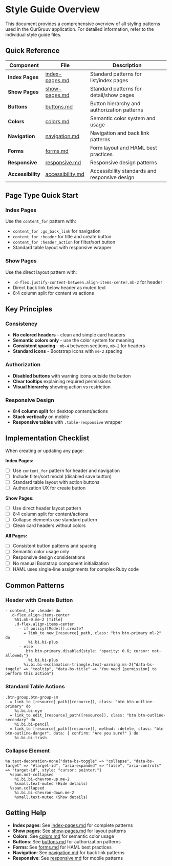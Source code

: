 # Style Guide Overview

This document provides a comprehensive overview of all styling patterns used in the OurGruuv application. For detailed information, refer to the individual style guide files.

## Quick Reference

| Component | File | Description |
|-----------|------|-------------|
| **Index Pages** | [index-pages.md](./index-pages.md) | Standard patterns for list/index pages |
| **Show Pages** | [show-pages.md](./show-pages.md) | Standard patterns for detail/show pages |
| **Buttons** | [buttons.md](./buttons.md) | Button hierarchy and authorization patterns |
| **Colors** | [colors.md](./colors.md) | Semantic color system and usage |
| **Navigation** | [navigation.md](./navigation.md) | Navigation and back link patterns |
| **Forms** | [forms.md](./forms.md) | Form layout and HAML best practices |
| **Responsive** | [responsive.md](./responsive.md) | Responsive design patterns |
| **Accessibility** | [accessibility.md](./accessibility.md) | Accessibility standards and responsive design |

## Page Type Quick Start

### Index Pages
Use the `content_for` pattern with:
- `content_for :go_back_link` for navigation
- `content_for :header` for title and create button
- `content_for :header_action` for filter/sort button
- Standard table layout with responsive wrapper

### Show Pages
Use the direct layout pattern with:
- `.d-flex.justify-content-between.align-items-center.mb-2` for header
- Direct back link below header as muted text
- 8:4 column split for content vs actions

## Key Principles

### Consistency
- **No colored headers** - clean and simple card headers
- **Semantic colors only** - use the color system for meaning
- **Consistent spacing** - `mb-4` between sections, `mb-2` for headers
- **Standard icons** - Bootstrap icons with `me-2` spacing

### Authorization
- **Disabled buttons** with warning icons outside the button
- **Clear tooltips** explaining required permissions
- **Visual hierarchy** showing action vs restriction

### Responsive Design
- **8:4 column split** for desktop content/actions
- **Stack vertically** on mobile
- **Responsive tables** with `.table-responsive` wrapper

## Implementation Checklist

When creating or updating any page:

**Index Pages:**
- [ ] Use `content_for` pattern for header and navigation
- [ ] Include filter/sort modal (disabled save button)
- [ ] Standard table layout with action buttons
- [ ] Authorization UX for create button

**Show Pages:**
- [ ] Use direct header layout pattern
- [ ] 8:4 column split for content/actions
- [ ] Collapse elements use standard pattern
- [ ] Clean card headers without colors

**All Pages:**
- [ ] Consistent button patterns and spacing
- [ ] Semantic color usage only
- [ ] Responsive design considerations
- [ ] No manual Bootstrap component initialization
- [ ] HAML uses single-line assignments for complex Ruby code

## Common Patterns

### Header with Create Button
```haml
- content_for :header do
  .d-flex.align-items-center
    %h1.mb-0.me-2 [Title]
    .d-flex.align-items-center
      - if policy([Model]).create?
        = link_to new_[resource]_path, class: "btn btn-primary ml-2" do
          %i.bi.bi-plus
      - else
        .btn.btn-primary.disabled{style: "opacity: 0.6; cursor: not-allowed;"}
          %i.bi.bi-plus
        %i.bi.bi-exclamation-triangle.text-warning.ms-2{"data-bs-toggle" => "tooltip", "data-bs-title" => "You need [permission] to perform this action"}
```

### Standard Table Actions
```haml
.btn-group.btn-group-sm
  = link_to [resource]_path([resource]), class: "btn btn-outline-primary" do
    %i.bi.bi-eye
  = link_to edit_[resource]_path([resource]), class: "btn btn-outline-secondary" do
    %i.bi.bi-pencil
  = link_to [resource]_path([resource]), method: :delete, class: "btn btn-outline-danger", data: { confirm: "Are you sure?" } do
    %i.bi.bi-trash
```

### Collapse Element
```haml
%a.text-decoration-none{"data-bs-toggle" => "collapse", "data-bs-target" => "#target-id", "aria-expanded" => "false", "aria-controls" => "target-id", style: "cursor: pointer;"}
  %span.not-collapsed
    %i.bi.bi-chevron-up.me-2
    %small.text-muted (Hide details)
  %span.collapsed
    %i.bi.bi-chevron-down.me-2
    %small.text-muted (Show details)
```

## Getting Help

- **Index pages**: See [index-pages.md](./index-pages.md) for complete patterns
- **Show pages**: See [show-pages.md](./show-pages.md) for layout patterns
- **Colors**: See [colors.md](./colors.md) for semantic color usage
- **Buttons**: See [buttons.md](./buttons.md) for authorization patterns
- **Forms**: See [forms.md](./forms.md) for HAML best practices
- **Navigation**: See [navigation.md](./navigation.md) for back link patterns
- **Responsive**: See [responsive.md](./responsive.md) for mobile patterns
